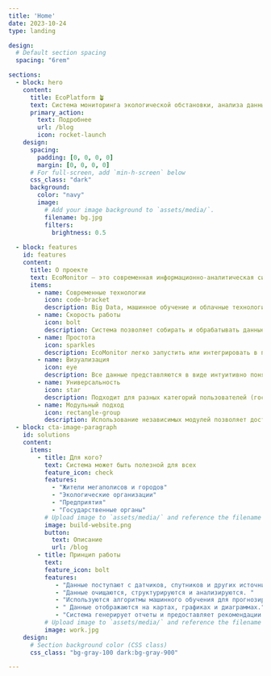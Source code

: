 ```yaml
---
title: 'Home'
date: 2023-10-24
type: landing

design:
  # Default section spacing
  spacing: "6rem"

sections:
  - block: hero
    content:
      title: EcoPlatform 🪴
      text: Cистема мониторинга экологической обстановки, анализа данных о загрязнении окружающей среды и предоставления рекомендаций по улучшению экологической ситуации
      primary_action:
        text: Подробнее
        url: /blog
        icon: rocket-launch
    design:
      spacing:
        padding: [0, 0, 0, 0]
        margin: [0, 0, 0, 0]
      # For full-screen, add `min-h-screen` below
      css_class: "dark"
      background:
        color: "navy"
        image:
          # Add your image background to `assets/media/`.
          filename: bg.jpg
          filters:
            brightness: 0.5
  
  - block: features
    id: features
    content:
      title: О проекте
      text: EcoMonitor — это современная информационно-аналитическая система, которая помогает решать экологические проблемы, предоставляя точные данные, аналитику и рекомендации.
      items:
        - name: Современные технологии
          icon: code-bracket
          description: Big Data, машинное обучение и облачные технологии обеспечивают высокую точность и скорость обработки данных.
        - name: Скорость работы
          icon: bolt
          description: Система позволяет собирать и обрабатывать данные и быстро получать результат
        - name: Простота
          icon: sparkles
          description: EcoMonitor легко запустить или интегрировать в предприятие 
        - name: Визуализация
          icon: eye
          description: Все данные представляются в виде интуитивно понятных диаграмм, графиков и показателей
        - name: Универсальность
          icon: star
          description: Подходит для разных категорий пользователей (государственные органы, предприятия, граждане).
        - name: Модульный подход
          icon: rectangle-group
          description: Использование независимых модулей позволяет достичь высокой производительности и точных данных
  - block: cta-image-paragraph
    id: solutions
    content:
      items:
        - title: Для кого?
          text: Система может быть полезной для всех
          feature_icon: check
          features:
            - "Жители мегаполисов и городов"
            - "Экологические организации"
            - "Предприятия"
            - "Государственные органы"
          # Upload image to `assets/media/` and reference the filename here
          image: build-website.png
          button:
            text: Описание
            url: /blog
        - title: Принцип работы
          text: 
          feature_icon: bolt
          features:
             - "Данные поступают с датчиков, спутников и других источников в реальном времени."
             - "Данные очищаются, структурируются и анализируются. "
             - "Используются алгоритмы машинного обучения для прогнозирования. "
             - " Данные отображаются на картах, графиках и диаграммах."
             - "Система генерирует отчеты и предоставляет рекомендации на основе анализа."
          # Upload image to `assets/media/` and reference the filename here
          image: work.jpg
    design:
      # Section background color (CSS class)
      css_class: "bg-gray-100 dark:bg-gray-900"

---
```

